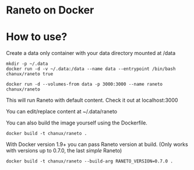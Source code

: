 Raneto on Docker
===

# How to use?

Create a data only container with your data directory mounted at /data

    mkdir -p ~/.data
    docker run -d -v ~/.data:/data --name data --entrypoint /bin/bash chanux/raneto true

    docker run -d --volumes-from data -p 3000:3000 --name raneto chanux/raneto

This will run Raneto with default content. Check it out at localhost:3000

You can edit/replace content at ~/.data/raneto

You can also build the image yourself using the Dockerfile.

    docker build -t chanux/raneto .

With Docker version 1.9+ you can pass Raneto version at build. (Only works with
versions up to 0.7.0, the last *simple* Raneto)

    docker build -t chanux/raneto --build-arg RANETO_VERSION=0.7.0 .

